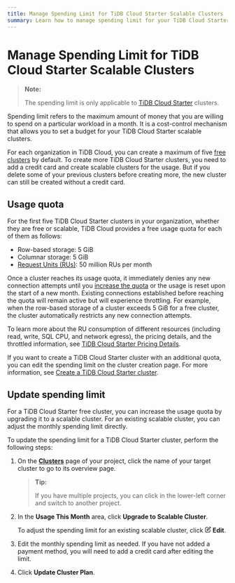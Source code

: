 ```yaml
---
title: Manage Spending Limit for TiDB Cloud Starter Scalable Clusters
summary: Learn how to manage spending limit for your TiDB Cloud Starter scalable clusters.
---
```


# Manage Spending Limit for TiDB Cloud Starter Scalable Clusters

> **Note:**
>
> The spending limit is only applicable to [TiDB Cloud Starter](/tidb-cloud/select-cluster-tier.md#tidb-cloud-starter) clusters.

Spending limit refers to the maximum amount of money that you are willing to spend on a particular workload in a month. It is a cost-control mechanism that allows you to set a budget for your TiDB Cloud Starter scalable clusters.

For each organization in TiDB Cloud, you can create a maximum of five [free clusters](/tidb-cloud/select-cluster-tier.md#free-cluster-plan) by default. To create more TiDB Cloud Starter clusters, you need to add a credit card and create scalable clusters for the usage. But if you delete some of your previous clusters before creating more, the new cluster can still be created without a credit card.

## Usage quota

For the first five TiDB Cloud Starter clusters in your organization, whether they are free or scalable, TiDB Cloud provides a free usage quota for each of them as follows:

- Row-based storage: 5 GiB
- Columnar storage: 5 GiB
- [Request Units (RUs)](/tidb-cloud/tidb-cloud-glossary.md#request-unit): 50 million RUs per month

Once a cluster reaches its usage quota, it immediately denies any new connection attempts until you [increase the quota](#update-spending-limit) or the usage is reset upon the start of a new month. Existing connections established before reaching the quota will remain active but will experience throttling. For example, when the row-based storage of a cluster exceeds 5 GiB for a free cluster, the cluster automatically restricts any new connection attempts.

To learn more about the RU consumption of different resources (including read, write, SQL CPU, and network egress), the pricing details, and the throttled information, see [TiDB Cloud Starter Pricing Details](https://www.pingcap.com/tidb-cloud-serverless-pricing-details). <!--TBD, ToDo: Not sure the Pricing URL for TiDB Cloud Starter-->

If you want to create a TiDB Cloud Starter cluster with an additional quota, you can edit the spending limit on the cluster creation page. For more information, see [Create a TiDB Cloud Starter cluster](/tidb-cloud/create-tidb-cluster-serverless.md).

## Update spending limit

For a TiDB Cloud Starter free cluster, you can increase the usage quota by upgrading it to a scalable cluster. For an existing scalable cluster, you can adjust the monthly spending limit directly.

To update the spending limit for a TiDB Cloud Starter cluster, perform the following steps:

1. On the [**Clusters**](https://console.tidb.io/clusters) page of your project, click the name of your target cluster to go to its overview page.

    > **Tip:**
    >
    > If you have multiple projects, you can click <MDSvgIcon name="icon-left-projects" /> in the lower-left corner and switch to another project.

2. In the **Usage This Month** area, click **Upgrade to Scalable Cluster**.

    To adjust the spending limit for an existing scalable cluster, click <svg width="14" height="14" viewBox="0 0 24 24" fill="none" xmlns="http://www.w3.org/2000/svg"><path d="M11 3.99998H6.8C5.11984 3.99998 4.27976 3.99998 3.63803 4.32696C3.07354 4.61458 2.6146 5.07353 2.32698 5.63801C2 6.27975 2 7.11983 2 8.79998V17.2C2 18.8801 2 19.7202 2.32698 20.362C2.6146 20.9264 3.07354 21.3854 3.63803 21.673C4.27976 22 5.11984 22 6.8 22H15.2C16.8802 22 17.7202 22 18.362 21.673C18.9265 21.3854 19.3854 20.9264 19.673 20.362C20 19.7202 20 18.8801 20 17.2V13M7.99997 16H9.67452C10.1637 16 10.4083 16 10.6385 15.9447C10.8425 15.8957 11.0376 15.8149 11.2166 15.7053C11.4184 15.5816 11.5914 15.4086 11.9373 15.0627L21.5 5.49998C22.3284 4.67156 22.3284 3.32841 21.5 2.49998C20.6716 1.67156 19.3284 1.67155 18.5 2.49998L8.93723 12.0627C8.59133 12.4086 8.41838 12.5816 8.29469 12.7834C8.18504 12.9624 8.10423 13.1574 8.05523 13.3615C7.99997 13.5917 7.99997 13.8363 7.99997 14.3255V16Z" stroke="currentColor" stroke-width="2" stroke-linecap="round" stroke-linejoin="round"></path></svg> **Edit**.

3. Edit the monthly spending limit as needed. If you have not added a payment method, you will need to add a credit card after editing the limit.
4. Click **Update Cluster Plan**.

